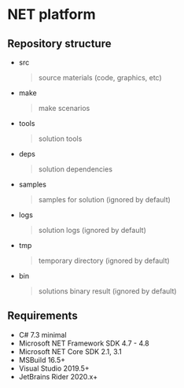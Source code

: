 # NET platform

## Repository structure

* src
  > source materials (code, graphics, etc)
* make
  > make scenarios
* tools
  > solution tools
* deps
  > solution dependencies
* samples
  > samples for solution (ignored by default)
* logs
  > solution logs (ignored by default)
* tmp
  > temporary directory (ignored by default)
* bin
  > solutions binary result (ignored by default)

## Requirements
* C# 7.3 minimal
* Microsoft NET Framework SDK 4.7 - 4.8
* Microsoft NET Core SDK 2.1, 3.1
* MSBuild 16.5+
* Visual Studio 2019.5+
* JetBrains Rider 2020.x+
